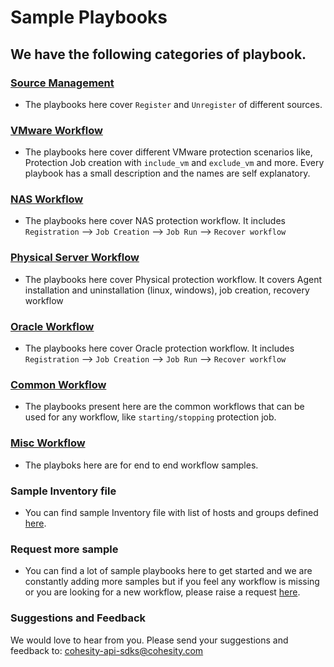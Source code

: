 # Sample Playbooks

## We have the following categories of playbook.

### [Source Management](./source-management)

* The playbooks here cover `Register` and `Unregister` of different sources.

### [VMware Workflow](./vmware-workflow)

* The playbooks here cover different VMware protection scenarios like, Protection Job creation with `include_vm` and `exclude_vm` and more. Every playbook has a small description and the names are self explanatory.

### [NAS Workflow](./nas-workflow)

* The playbooks here cover NAS protection workflow. It includes `Registration` --> `Job Creation` --> `Job Run` --> `Recover workflow`

### [Physical Server Workflow](./physical-server-workfllow)

* The playbooks here cover Physical protection workflow. It covers Agent installation and uninstallation (linux, windows), job creation, recovery workflow

### [Oracle Workflow](./oracle-workflow)

* The playbooks here cover Oracle protection workflow. It includes `Registration` --> `Job Creation` --> `Job Run` --> `Recover workflow`

### [Common Workflow](./common)

* The playbooks present here are the common workflows that can be used for any workflow, like `starting/stopping` protection job.

### [Misc Workflow](./misc)

* The playboks here are for end to end workflow samples. 


### Sample Inventory file

* You can find sample Inventory file with list of hosts and groups defined [here](./inventory.ini).

### Request more sample

* You can find a lot of sample playbooks here to get started and we are constantly adding more samples but if you feel any workflow is missing or you are looking for a new workflow, please raise a request [here](https://github.com/cohesity/cohesity-ansible-role/issues/new?assignees=&labels=&template=sample-requests---questions---.md&title=). 

### Suggestions and Feedback

We would love to hear from you. Please send your suggestions and feedback to: [cohesity-api-sdks@cohesity.com](mailto:cohesity-api-sdks@cohesity.com)


